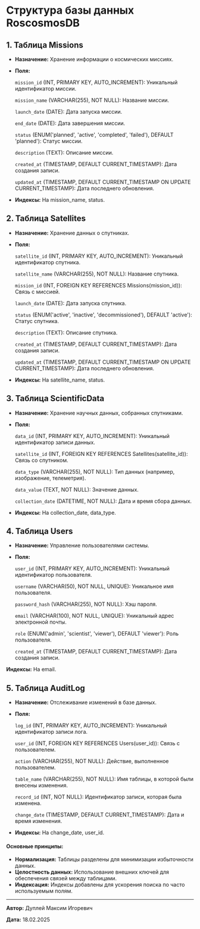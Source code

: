 # Структура базы данных RoscosmosDB

## 1. Таблица Missions

- **Назначение:** Хранение информации о космических миссиях.

- **Поля:**

   `mission_id` (INT, PRIMARY KEY, AUTO_INCREMENT): Уникальный идентификатор миссии.

   `mission_name` (VARCHAR(255), NOT NULL): Название миссии.

   `launch_date` (DATE): Дата запуска миссии.

   `end_date` (DATE): Дата завершения миссии.

   `status` (ENUM('planned', 'active', 'completed', 'failed'), DEFAULT 'planned'): Статус миссии.

   `description` (TEXT): Описание миссии.

   `created_at` (TIMESTAMP, DEFAULT CURRENT_TIMESTAMP): Дата создания записи.

   `updated_at` (TIMESTAMP, DEFAULT CURRENT_TIMESTAMP ON UPDATE CURRENT_TIMESTAMP): Дата последнего обновления.

- **Индексы:** На mission_name, status.

## 2. Таблица Satellites

- **Назначение:** Хранение данных о спутниках.

- **Поля:**

   `satellite_id` (INT, PRIMARY KEY, AUTO_INCREMENT): Уникальный идентификатор спутника.

   `satellite_name` (VARCHAR(255), NOT NULL): Название спутника.

   `mission_id` (INT, FOREIGN KEY REFERENCES Missions(mission_id)): Связь с миссией.

   `launch_date` (DATE): Дата запуска спутника.

   `status` (ENUM('active', 'inactive', 'decommissioned'), DEFAULT 'active'): Статус спутника.

   `description` (TEXT): Описание спутника.

   `created_at` (TIMESTAMP, DEFAULT CURRENT_TIMESTAMP): Дата создания записи.

   `updated_at` (TIMESTAMP, DEFAULT CURRENT_TIMESTAMP ON UPDATE CURRENT_TIMESTAMP): Дата последнего обновления.

- **Индексы:** На satellite_name, status.

## 3. Таблица ScientificData

- **Назначение:** Хранение научных данных, собранных спутниками.

- **Поля:**

   `data_id` (INT, PRIMARY KEY, AUTO_INCREMENT): Уникальный идентификатор записи данных.

   `satellite_id` (INT, FOREIGN KEY REFERENCES Satellites(satellite_id)): Связь со спутником.

   `data_type` (VARCHAR(255), NOT NULL): Тип данных (например, изображение, телеметрия).

   `data_value` (TEXT, NOT NULL): Значение данных.

   `collection_date` (DATETIME, NOT NULL): Дата и время сбора данных.

- **Индексы:** На collection_date, data_type.

## 4. Таблица Users

- **Назначение:** Управление пользователями системы.

- **Поля:**

   `user_id` (INT, PRIMARY KEY, AUTO_INCREMENT): Уникальный идентификатор пользователя.

   `username` (VARCHAR(50), NOT NULL, UNIQUE): Уникальное имя пользователя.

   `password_hash` (VARCHAR(255), NOT NULL): Хэш пароля.

   `email` (VARCHAR(100), NOT NULL, UNIQUE): Уникальный адрес электронной почты.

   `role` (ENUM('admin', 'scientist', 'viewer'), DEFAULT 'viewer'): Роль пользователя.

   `created_at` (TIMESTAMP, DEFAULT CURRENT_TIMESTAMP): Дата создания записи.

**Индексы:** На email.

## 5. Таблица AuditLog

- **Назначение:** Отслеживание изменений в базе данных.

- **Поля:**

   `log_id` (INT, PRIMARY KEY, AUTO_INCREMENT): Уникальный идентификатор записи лога.

   `user_id` (INT, FOREIGN KEY REFERENCES Users(user_id)): Связь с пользователем.

   `action` (VARCHAR(255), NOT NULL): Действие, выполненное пользователем.

   `table_name` (VARCHAR(255), NOT NULL): Имя таблицы, в которой были внесены изменения.

   `record_id` (INT, NOT NULL): Идентификатор записи, которая была изменена.

   `change_date` (TIMESTAMP, DEFAULT CURRENT_TIMESTAMP): Дата и время изменения.

- **Индексы:** На change_date, user_id.

#### **Основные принципы:**

- **Нормализация:** Таблицы разделены для минимизации избыточности данных.
- **Целостность данных:** Использование внешних ключей для обеспечения связей между таблицами.
- **Индексация:** Индексы добавлены для ускорения поиска по часто используемым полям.

---

**Автор:** Дуплей Максим Игоревич

**Дата:** 18.02.2025
